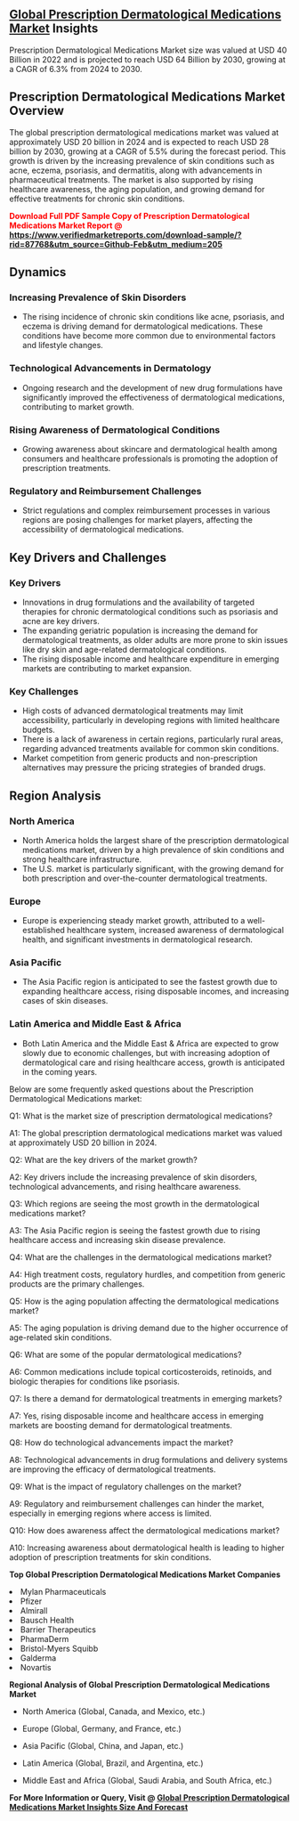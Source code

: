 <h2><a href="https://www.verifiedmarketreports.com/download-sample/?rid=87768&amp;utm_source=Github&amp;utm_medium=205" target="_blank">Global Prescription Dermatological Medications Market</a> Insights</h2><p>Prescription Dermatological Medications Market size was valued at USD 40 Billion in 2022 and is projected to reach USD 64 Billion by 2030, growing at a CAGR of 6.3% from 2024 to 2030.</p><p> <h2>Prescription Dermatological Medications Market Overview</h2> <p>The global prescription dermatological medications market was valued at approximately USD 20 billion in 2024 and is expected to reach USD 28 billion by 2030, growing at a CAGR of 5.5% during the forecast period. This growth is driven by the increasing prevalence of skin conditions such as acne, eczema, psoriasis, and dermatitis, along with advancements in pharmaceutical treatments. The market is also supported by rising healthcare awareness, the aging population, and growing demand for effective treatments for chronic skin conditions.</p> <p><strong><p><span class=""><span style="color: #ff0000;"><strong>Download Full PDF Sample Copy of Prescription Dermatological Medications Market Report</strong> @ </span><a href="https://www.verifiedmarketreports.com/download-sample/?rid=87768&amp;utm_source=Github-Feb&amp;utm_medium=205" target="_blank">https://www.verifiedmarketreports.com/download-sample/?rid=87768&amp;utm_source=Github-Feb&amp;utm_medium=205</a></span></p></strong></p> <h2>Dynamics</h2> <h3>Increasing Prevalence of Skin Disorders</h3> <ul> <li>The rising incidence of chronic skin conditions like acne, psoriasis, and eczema is driving demand for dermatological medications. These conditions have become more common due to environmental factors and lifestyle changes.</li> </ul> <h3>Technological Advancements in Dermatology</h3> <ul> <li>Ongoing research and the development of new drug formulations have significantly improved the effectiveness of dermatological medications, contributing to market growth.</li> </ul> <h3>Rising Awareness of Dermatological Conditions</h3> <ul> <li>Growing awareness about skincare and dermatological health among consumers and healthcare professionals is promoting the adoption of prescription treatments.</li> </ul> <h3>Regulatory and Reimbursement Challenges</h3> <ul> <li>Strict regulations and complex reimbursement processes in various regions are posing challenges for market players, affecting the accessibility of dermatological medications.</li> </ul> <h2>Key Drivers and Challenges</h2> <h3>Key Drivers</h3> <ul> <li>Innovations in drug formulations and the availability of targeted therapies for chronic dermatological conditions such as psoriasis and acne are key drivers.</li> <li>The expanding geriatric population is increasing the demand for dermatological treatments, as older adults are more prone to skin issues like dry skin and age-related dermatological conditions.</li> <li>The rising disposable income and healthcare expenditure in emerging markets are contributing to market expansion.</li> </ul> <h3>Key Challenges</h3> <ul> <li>High costs of advanced dermatological treatments may limit accessibility, particularly in developing regions with limited healthcare budgets.</li> <li>There is a lack of awareness in certain regions, particularly rural areas, regarding advanced treatments available for common skin conditions.</li> <li>Market competition from generic products and non-prescription alternatives may pressure the pricing strategies of branded drugs.</li> </ul> <h2>Region Analysis</h2> <h3>North America</h3> <ul> <li>North America holds the largest share of the prescription dermatological medications market, driven by a high prevalence of skin conditions and strong healthcare infrastructure.</li> <li>The U.S. market is particularly significant, with the growing demand for both prescription and over-the-counter dermatological treatments.</li> </ul> <h3>Europe</h3> <ul> <li>Europe is experiencing steady market growth, attributed to a well-established healthcare system, increased awareness of dermatological health, and significant investments in dermatological research.</li> </ul> <h3>Asia Pacific</h3> <ul> <li>The Asia Pacific region is anticipated to see the fastest growth due to expanding healthcare access, rising disposable incomes, and increasing cases of skin diseases.</li> </ul> <h3>Latin America and Middle East & Africa</h3> <ul> <li>Both Latin America and the Middle East & Africa are expected to grow slowly due to economic challenges, but with increasing adoption of dermatological care and rising healthcare access, growth is anticipated in the coming years.</li> </ul> <p>Below are some frequently asked questions about the Prescription Dermatological Medications market:</p> <p>Q1: What is the market size of prescription dermatological medications?</p> <p>A1: The global prescription dermatological medications market was valued at approximately USD 20 billion in 2024.</p> <p>Q2: What are the key drivers of the market growth?</p> <p>A2: Key drivers include the increasing prevalence of skin disorders, technological advancements, and rising healthcare awareness.</p> <p>Q3: Which regions are seeing the most growth in the dermatological medications market?</p> <p>A3: The Asia Pacific region is seeing the fastest growth due to rising healthcare access and increasing skin disease prevalence.</p> <p>Q4: What are the challenges in the dermatological medications market?</p> <p>A4: High treatment costs, regulatory hurdles, and competition from generic products are the primary challenges.</p> <p>Q5: How is the aging population affecting the dermatological medications market?</p> <p>A5: The aging population is driving demand due to the higher occurrence of age-related skin conditions.</p> <p>Q6: What are some of the popular dermatological medications?</p> <p>A6: Common medications include topical corticosteroids, retinoids, and biologic therapies for conditions like psoriasis.</p> <p>Q7: Is there a demand for dermatological treatments in emerging markets?</p> <p>A7: Yes, rising disposable income and healthcare access in emerging markets are boosting demand for dermatological treatments.</p> <p>Q8: How do technological advancements impact the market?</p> <p>A8: Technological advancements in drug formulations and delivery systems are improving the efficacy of dermatological treatments.</p> <p>Q9: What is the impact of regulatory challenges on the market?</p> <p>A9: Regulatory and reimbursement challenges can hinder the market, especially in emerging regions where access is limited.</p> <p>Q10: How does awareness affect the dermatological medications market?</p> <p>A10: Increasing awareness about dermatological health is leading to higher adoption of prescription treatments for skin conditions.</p> </p><p><strong>Top Global Prescription Dermatological Medications Market Companies</strong></p><div data-test-id=""><p><li>Mylan Pharmaceuticals</li><li> Pfizer</li><li> Almirall</li><li> Bausch Health</li><li> Barrier Therapeutics</li><li> PharmaDerm</li><li> Bristol-Myers Squibb</li><li> Galderma</li><li> Novartis</li></p><div><strong>Regional Analysis of&nbsp;Global Prescription Dermatological Medications Market</strong></div><ul><li dir="ltr"><p dir="ltr">North America&nbsp;(Global, Canada, and Mexico, etc.)</p></li><li dir="ltr"><p dir="ltr">Europe (Global, Germany, and France, etc.)</p></li><li dir="ltr"><p dir="ltr">Asia Pacific&nbsp;(Global, China, and Japan, etc.)</p></li><li dir="ltr"><p dir="ltr">Latin America&nbsp;(Global, Brazil, and Argentina, etc.)</p></li><li dir="ltr">Middle East and Africa&nbsp;(Global, Saudi Arabia, and South Africa, etc.)</li></ul><p><strong>For More Information or Query, Visit @&nbsp;</strong><strong><a href="https://www.verifiedmarketreports.com/product/global-prescription-dermatological-medications-market-growth-2019-2024/?utm_source=Github&amp;utm_medium=205" target="_blank">Global Prescription Dermatological Medications Market Insights Size And Forecast</a></strong></p></div>
